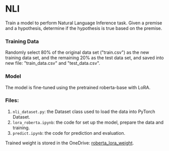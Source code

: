 # NLI
Train a model to perform Natural Language Inference task. Given a premise and a hypothesis, determine if the hypothesis is true based on the premise.


### Training Data
Randomly select 80% of the original data set ("train.csv") as the new training data set, and the remaining 20% as the test data set, and saved into new file: "train_data.csv" and "test_data.csv".


### Model
The model is fine-tuned using the pretrained roberta-base with LoRA.


### Files:
1. `nli_dataset.py`: the Dataset class used to load the data into PyTorch Dataset.
2. `lora_roberta.ipynb`: the code for set up the model, prepare the data and training.
3. `predict.ipynb`: the code for prediction and evaluation.



Trained weight is stored in the OneDrive: [roberta_lora_weight](https://livemanchesterac-my.sharepoint.com/:u:/g/personal/ziyi_wang-22_student_manchester_ac_uk/ERKNvqve5pZEj2iPKG9XMykBKQg2ynxxJ_KyEaYklFA_Rg?e=yfb5MM).
